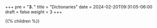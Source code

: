 +++
pre = "<b>3. </b>"
title = "Dictionaries"
date = 2024-02-20T09:31:05-06:00
draft = false
weight = 3
+++

{{% children %}}
